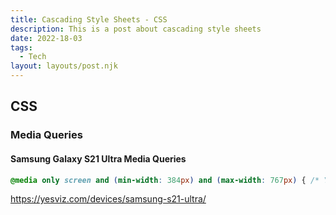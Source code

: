 ```yaml
---
title: Cascading Style Sheets - CSS
description: This is a post about cascading style sheets
date: 2022-18-03
tags:
  - Tech
layout: layouts/post.njk
---
```


## CSS

### Media Queries

#### Samsung Galaxy S21 Ultra Media Queries

```css
@media only screen and (min-width: 384px) and (max-width: 767px) { /* Your Styles... */ }
```

https://yesviz.com/devices/samsung-s21-ultra/